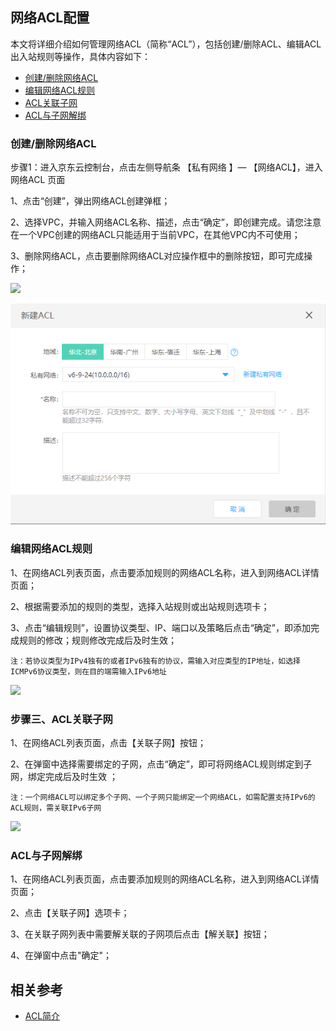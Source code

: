 ## **网络ACL配置**

本文将详细介绍如何管理网络ACL（简称“ACL”），包括创建/删除ACL、编辑ACL出入站规则等操作，具体内容如下：

- [创建/删除网络ACL](network-acl-configuration#user-content-1)
- [编辑网络ACL规则](network-acl-configuration#user-content-2)
- [ACL关联子网](network-acl-configuration#user-content-3)
- [ACL与子网解绑](network-acl-configuration#user-content-4)


### **创建/删除网络ACL**

<div id="user-content-1"> </div>

步骤1：进入京东云控制台，点击左侧导航条 【私有网络 】— 【网络ACL】，进入网络ACL 页面

1、点击“创建”，弹出网络ACL创建弹框；

2、选择VPC，并输入网络ACL名称、描述，点击“确定”，即创建完成。请您注意在一个VPC创建的网络ACL只能适用于当前VPC，在其他VPC内不可使用；

3、删除网络ACL，点击要删除网络ACL对应操作框中的删除按钮，即可完成操作；

![](/image/Networking/Virtual-Private-Cloud/Operation-Guide/Network-ACL-Configuration/Step1.png)

![](../../../../image/Networking/Virtual-Private-Cloud/Operation-Guide/Network-ACL-Configuration/Step2.png)



### **编辑网络ACL规则**

<div id="user-content-2"> </div>

1、在网络ACL列表页面，点击要添加规则的网络ACL名称，进入到网络ACL详情页面；

2、根据需要添加的规则的类型，选择入站规则或出站规则选项卡；

3、点击“编辑规则”，设置协议类型、IP、端口以及策略后点击“确定”，即添加完成规则的修改；规则修改完成后及时生效；

    注：若协议类型为IPv4独有的或者IPv6独有的协议，需输入对应类型的IP地址，如选择ICMPv6协议类型，则在目的端需输入IPv6地址

![](/image/Networking/Virtual-Private-Cloud/Operation-Guide/Network-ACL-Configuration/Step3.png)



### **步骤三、ACL关联子网**

<div id="user-content-3"> </div>

1、在网络ACL列表页面，点击【关联子网】按钮；

2、在弹窗中选择需要绑定的子网，点击“确定”，即可将网络ACL规则绑定到子网，绑定完成后及时生效 ；

    注：一个网络ACL可以绑定多个子网、一个子网只能绑定一个网络ACL，如需配置支持IPv6的ACL规则，需关联IPv6子网

![](/image/Networking/Virtual-Private-Cloud/Operation-Guide/Network-ACL-Configuration/Step4.png)



### **ACL与子网解绑**

<div id="user-content-4"> </div>

1、在网络ACL列表页面，点击要添加规则的网络ACL名称，进入到网络ACL详情页面；

2、点击【关联子网】选项卡；

3、在关联子网列表中需要解关联的子网项后点击【解关联】按钮；

4、在弹窗中点击"确定"；

## 相关参考

- [ACL简介](../Introduction/Features/Network-ACL-Features.md)
